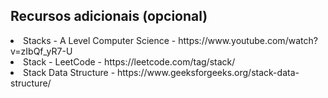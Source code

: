 ## Recursos adicionais (opcional)

<li>Stacks - A Level Computer Science - https://www.youtube.com/watch?v=zIbQf_yR7-U
<li>Stack - LeetCode - https://leetcode.com/tag/stack/
<li>Stack Data Structure - https://www.geeksforgeeks.org/stack-data-structure/
